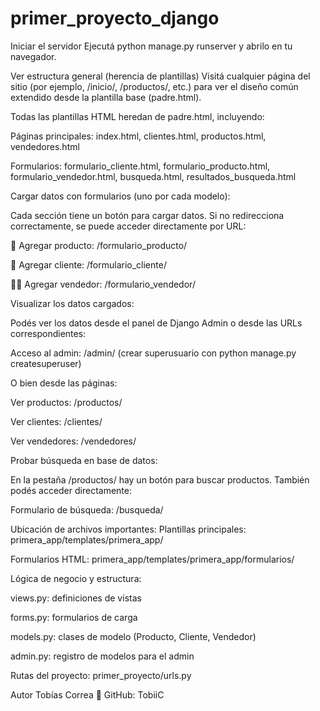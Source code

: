 # primer_proyecto_django

Iniciar el servidor
Ejecutá python manage.py runserver y abrilo en tu navegador.

Ver estructura general (herencia de plantillas)
Visitá cualquier página del sitio (por ejemplo, /inicio/, /productos/, etc.) para ver el diseño común extendido desde la plantilla base (padre.html).

Todas las plantillas HTML heredan de padre.html, incluyendo:

Páginas principales: index.html, clientes.html, productos.html, vendedores.html

Formularios: formulario_cliente.html, formulario_producto.html, formulario_vendedor.html, busqueda.html, resultados_busqueda.html

Cargar datos con formularios (uno por cada modelo):

Cada sección tiene un botón para cargar datos. Si no redirecciona correctamente, se puede acceder directamente por URL:

🛒 Agregar producto: /formulario_producto/

👤 Agregar cliente: /formulario_cliente/

🧑‍💼 Agregar vendedor: /formulario_vendedor/

Visualizar los datos cargados:

Podés ver los datos desde el panel de Django Admin o desde las URLs correspondientes:

Acceso al admin: /admin/
(crear superusuario con python manage.py createsuperuser)

O bien desde las páginas:

Ver productos: /productos/

Ver clientes: /clientes/

Ver vendedores: /vendedores/


Probar búsqueda en base de datos:

En la pestaña /productos/ hay un botón para buscar productos. También podés acceder directamente:

Formulario de búsqueda: /busqueda/

Ubicación de archivos importantes:
Plantillas principales:
primera_app/templates/primera_app/

Formularios HTML:
primera_app/templates/primera_app/formularios/

Lógica de negocio y estructura:

views.py: definiciones de vistas

forms.py: formularios de carga

models.py: clases de modelo (Producto, Cliente, Vendedor)

admin.py: registro de modelos para el admin

Rutas del proyecto:
primer_proyecto/urls.py



 Autor
Tobías Correa
🔗 GitHub: TobiiC